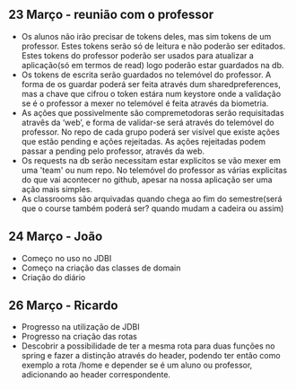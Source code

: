 ## 23 Março - reunião com o professor
- Os alunos não irão precisar de tokens deles, mas sim tokens de um professor. Estes tokens serão só de leitura e não poderão ser editados. Estes tokens do professor poderão ser usados para atualizar a aplicação(só em termos de read) logo poderão estar guardados na db.
- Os tokens de escrita serão guardados no telemóvel do professor. A forma de os guardar poderá ser feita através dum sharedpreferences, mas a chave que cifrou o token estára num keystore onde a validação se é o professor a mexer no telemóvel é feita através da biometria.
- As ações que possivelmente são compremetodoras serão requisitadas atravês da ‘web’, e forma de validar-se será através do telemóvel do professor. No repo de cada grupo poderá ser visível que existe ações que estão pending e ações rejeitadas. As ações rejeitadas podem passar a pending pelo professor, através da web.
- Os requests na db serão necessitam estar explicitos se vão mexer em uma 'team' ou num repo. No telemóvel do professor as várias explicitas do que vai acontecer no github, apesar na nossa aplicação ser uma ação mais simples.
- As classrooms são arquivadas quando chega ao fim do semestre(será que o course também poderá ser? quando mudam a cadeira ou assim)

## 24 Março - João
- Começo no uso no JDBI
- Começo na criação das classes de domain
- Criação do diário

## 26 Março - Ricardo
- Progresso na utilização de JDBI
- Progresso na criação das rotas
- Descobrir a possibilidade de ter a mesma rota para duas funções no spring e fazer a distinção através do header, podendo ter então como exemplo a rota /home e depender se é um aluno ou professor, adicionando ao header correspondente.